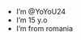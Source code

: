 -  I’m @YoYoU24
-  I’m 15 y.o
-  I’m from romania

<!---
YoYoU24/YoYoU24 is a ✨ special ✨ repository because its `README.md` (this file) appears on your GitHub profile.
You can click the Preview link to take a look at your changes.
--->

